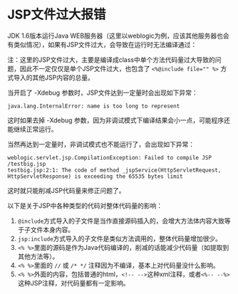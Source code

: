 # JSP文件过大报错

JDK 1.6版本运行Java WEB服务器（这里以weblogic为例，应该其他服务器也会有类似情况），如果有JSP文件过大，会导致在运行时无法编译通过：

注：这里的JSP文件过大，主要是编译成class中单个方法代码量过大导致的问题，因此不一定仅仅是单个JSP文件过大，也包含了 `<%@include file="" %>` 方式导入的其他JSP内容的总量。

当开启了 -Xdebug 参数时，JSP文件达到一定量时会出现如下异常：

    java.lang.InternalError: name is too long to represent

这时如果去掉 -Xdebug 参数，因为非调试模式下编译结果会小一点，可能程序还能继续正常运行。

当然再达到一定量时，非调试模式也不能运行了，会出现如下异常：

    weblogic.servlet.jsp.CompilationException: Failed to compile JSP /testbig.jsp 
    testbig.jsp:2:1: The code of method _jspService(HttpServletRequest, HttpServletResponse) is exceeding the 65535 bytes limit

这时就只能削减JSP代码量来修正问题了。

以下是关于JSP中各种类型的代码对整体代码量的影响：

1. `@include`方式导入的子文件是当作直接源码插入的，会增大方法体内容大致等于子文件本身内容。
2. `jsp:include`方式导入的子文件是类似方法调用的，整体代码量增加很少。
3. `<% %>`里面的源码是作为Java代码编译的，削减的话能减少代码量（如提取到其他方法等）。
4. `<% %>`里面的 `//` 或 `/* */` 注释因为不编译，基本上对代码量没什么影响。
5. `<% %>`外面的内容，包括普通的html，`<!-- -->`这种xml注释，或者`<%-- --%>`这种JSP注释，对代码量都有一定影响。
